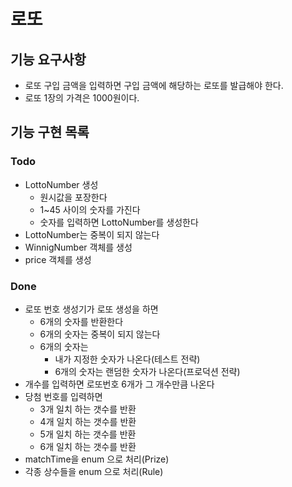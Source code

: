 # 로또

## 기능 요구사항
- 로또 구입 금액을 입력하면 구입 금액에 해당하는 로또를 발급해야 한다.
- 로또 1장의 가격은 1000원이다.

## 기능 구현 목록

### Todo
- LottoNumber 생성
  - 원시값을 포장한다
  - 1~45 사이의 숫자를 가진다
  - 숫자를 입력하면 LottoNumber를 생성한다
- LottoNumber는 중복이 되지 않는다
- WinnigNumber 객체를 생성
- price 객체를 생성

### Done
- 로또 번호 생성기가 로또 생성을 하면
  - 6개의 숫자를 반환한다
  - 6개의 숫자는 중복이 되지 않는다
  - 6개의 숫자는 
    - 내가 지정한 숫자가 나온다(테스트 전략)
    - 6개의 숫자는 랜덤한 숫자가 나온다(프로덕션 전략)
- 개수를 입력하면 로또번호 6개가 그 개수만큼 나온다
- 당첨 번호를 입력하면
  - 3개 일치 하는 갯수를 반환 
  - 4개 일치 하는 갯수를 반환
  - 5개 일치 하는 갯수를 반환
  - 6개 일치 하는 갯수를 반환 
- matchTime을 enum 으로 처리(Prize)
- 각종 상수들을 enum 으로 처리(Rule)
